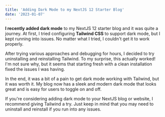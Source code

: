 ```yaml
---
title: 'Adding Dark Mode to my NextJS 12 Starter Blog'
date: '2023-01-07'
---
```



**I recently added dark mode** to my NextJS 12 starter blog and it was quite a journey. At first, I tried configuring **Tailwind CSS** to support dark mode, but I kept running into issues. No matter what I tried, I couldn't get it to work properly.

After trying various approaches and debugging for hours, I decided to try uninstalling and reinstalling Tailwind. To my surprise, this actually worked! I'm not sure why, but it seems that starting fresh with a clean installation fixed the issues I was having.

In the end, it was a bit of a pain to get dark mode working with Tailwind, but it was worth it. My blog now has a sleek and modern dark mode that looks great and is easy for users to toggle on and off.

If you're considering adding dark mode to your NextJS blog or website, I recommend giving Tailwind a try. Just keep in mind that you may need to uninstall and reinstall if you run into any issues.
